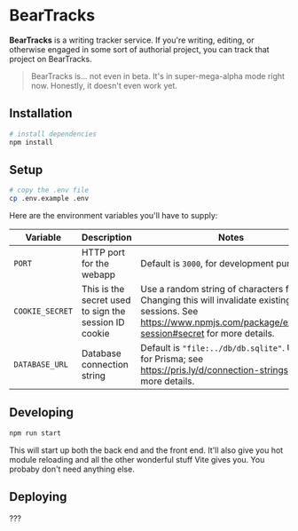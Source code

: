 # BearTracks

**BearTracks** is a writing tracker service. If you're writing, editing, or otherwise engaged in some sort of authorial project, you can track that project on BearTracks.

> BearTracks is... not even in beta. It's in super-mega-alpha mode right now. Honestly, it doesn't even work yet.

## Installation

```sh
# install dependencies
npm install
```

## Setup

```sh
# copy the .env file
cp .env.example .env
```

Here are the environment variables you'll have to supply:

| Variable | Description | Notes |
| --- | --- | --- |
| `PORT` | HTTP port for the webapp | Default is `3000`, for development purposes. |
| `COOKIE_SECRET` | This is the secret used to sign the session ID cookie | Use a random string of characters for this. Changing this will invalidate existing sessions. See https://www.npmjs.com/package/express-session#secret for more details. |
| `DATABASE_URL` | Database connection string | Default is `"file:../db/db.sqlite"`. Used for Prisma; see https://pris.ly/d/connection-strings for more details. |

## Developing

```sh
npm run start
```

This will start up both the back end and the front end. It'll also give you hot module reloading and all the other wonderful stuff Vite gives you. You probaby don't need anything else.

## Deploying

???
